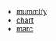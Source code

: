 - [mummify](https://github.com/maxhumber/mummify)
- [chart](https://github.com/maxhumber/chart)
- [marc](https://github.com/maxhumber/marc)
